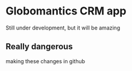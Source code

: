 # Globomantics CRM app
Still under development, but it will be amazing

## Really dangerous
making these changes in github
